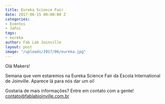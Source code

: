 ```yaml
---
title: Eureka Science Fair
date: 2017-06-15 00:00:00 Z
categories:
- Eventos
- JaFoi
tags:
- eureka
author: Fab Lab Joinville
layout: post
image: "/uploads/2017/06/eureka.jpg"
---
```


Olá Makers!

Semana que vem estaremos na Eureka Science Fair da Escola International de Joinville. Aparece lá para nós dar um oi!

Gostaria de mais informações? Entre em contato com a gente! <contato@fablabjoinville.com.br>
